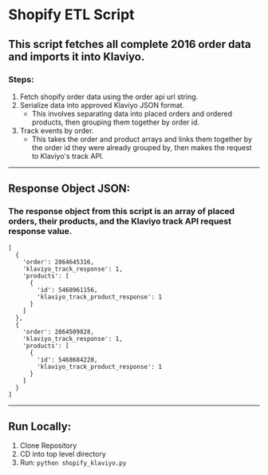 # Shopify ETL Script

## This script fetches all complete 2016 order data and imports it into Klaviyo.

### Steps:
1. Fetch shopify order data using the order api url string.
2. Serialize data into approved Klaviyo JSON format.
    - This involves separating data into placed orders and ordered products, then grouping them together by order id.
3. Track events by order.
    - This takes the order and product arrays and links them together by the order id they were already grouped by, then makes the request to Klaviyo's track API.

---

## Response Object JSON:

### The response object from this script is an array of placed orders, their products, and the Klaviyo track API request response value.

```
[
  {
    'order': 2864645316,
    'klaviyo_track_response': 1,
    'products': [
      {
        'id': 5468961156,
        'klaviyo_track_product_response': 1
      }
    ]
  },
  {
    'order': 2864509828,
    'klaviyo_track_response': 1,
    'products': [
      {
        'id': 5468684228,
        'klaviyo_track_product_response': 1
      }
    ]
  }
]
```

---

## Run Locally:
1. Clone Repository
2. CD into top level directory
3. Run: `python shopify_klaviyo.py`